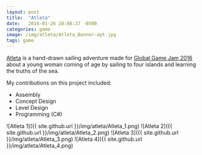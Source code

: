 ```yaml
---
layout: post
title:  "Atleta"
date:   2016-01-26 20:08:37 -0500
categories: game
image: /img/atleta/Atleta_Banner-opt.jpg
tags: game
---
```

[Atleta](https://wickedly.itch.io/atleta) is a hand-drawn sailing adventure made for [Global Game Jam 2016](http://globalgamejam.org/2016/games/atleta) about a young woman coming of age by sailing to four islands and learning the truths of the sea. 

My contributions on this project included:

* Assembly
* Concept Design
* Level Design
* Programming (C#)

![Atleta 1]({{ site.github.url }}/img/atleta/Atleta_1.png)
![Atleta 2]({{ site.github.url }}/img/atleta/Atleta_2.png)
![Atleta 3]({{ site.github.url }}/img/atleta/Atleta_3.png)
![Atleta 4]({{ site.github.url }}/img/atleta/Atleta_4.png)
